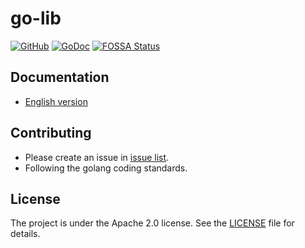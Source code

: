 # go-lib

[![GitHub](https://img.shields.io/github/license/baidu/go-lib)](https://github.com/baidu/go-lib/blob/master/LICENSE)
[![GoDoc](https://godoc.org/github.com/baidu/go-lib?status.svg)](https://godoc.org/github.com/baidu/go-lib)
[![FOSSA Status](https://app.fossa.io/api/projects/git%2Bgithub.com%2Fbaidu%2Fgo-lib.svg?type=shield)](https://app.fossa.com/reports/eecf8782-54f7-46cc-945f-0aa1836b00bf)

## Documentation
- [English version](https://godoc.org/github.com/baidu/go-lib)

## Contributing
- Please create an issue in [issue list](http://github.com/baidu/go-lib/issues).
- Following the golang coding standards.

## License
The project is under the Apache 2.0 license. See the [LICENSE](LICENSE) file for details.
